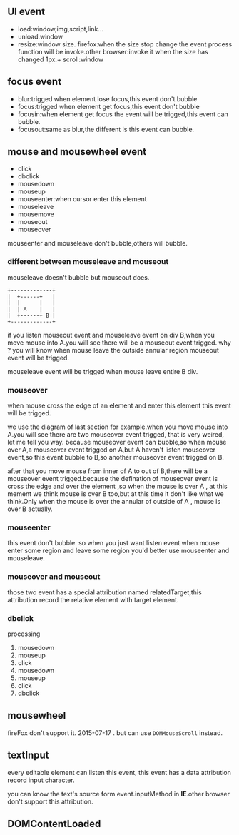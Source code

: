 ## UI event

+ load:window,img,script,link...
+ unload:window
+ resize:window size. firefox:when the size stop change the event process function will be invoke.other browser:invoke it when the size has changed 1px.+ scroll:window

## focus event

+ blur:trigged when element lose focus,this event don't bubble
+ focus:trigged when element get focus,this event don't bubble
+ focusin:when element get focus the event will be trigged,this event can bubble.
+ focusout:same as blur,the different is this event can bubble.

## mouse and mousewheel event

+ click
+ dbclick
+ mousedown
+ mouseup
+ mouseenter:when cursor enter this element
+ mouseleave
+ mousemove
+ mouseout
+ mouseover

mouseenter and mouseleave don't bubble,others will bubble.

### different between mouseleave and mouseout

mouseleave doesn't bubble but mouseout does.

```
+-------------+
|  +------+   |
|  |      |   |
|  | A    |   |
|  +------+ B |
+-------------+
```

if you listen mouseout event and mouseleave event  on div B,when you move mouse into A.you will see there will be a mouseout event trigged. why ? you will know when mouse leave the outside annular region mouseout event will be trigged.

mouseleave event will be trigged when mouse leave entire B div.

### mouseover

when mouse cross the edge of an element and enter this element this event will be trigged.

we use the diagram of last section for example.when you move mouse into A.you will see there are two mouseover event trigged, that is very weired, let me tell you way. because mouseover event can bubble,so when mouse over A,a mouseover event trigged on A,but A haven't listen mouseover event,so this event bubble to B,so another mouseover event trigged on B.

after that you move mouse from inner of A to out of B,there will be a mouseover event trigged.because the defination of mouseover event is cross the edge and over the element ,so when the mouse is over A , at this mement we think mouse is over B too,but at this time it don't like what we think.Only when the mouse is over the annular of outside of A , mouse is over B actually.

### mouseenter

this event don't bubble. so when you just want listen event when mouse enter some region and leave some region you'd better use mouseenter and mouseleave.


### mouseover and mouseout

those two event has a special attribution named relatedTarget,this attribution record the relative element with target element.


### dbclick

processing

1. mousedown
2. mouseup
3. click
4. mousedown
5. mouseup
6. click
7. dbclick

## mousewheel

fireFox don't support it. 2015-07-17 . but can use `DOMMouseScroll` instead.

## textInput

every editable element can listen this event, this event has a data attribution record input character.

you can know the text's source form event.inputMethod in **IE**.other browser don't support this attribution.


## DOMContentLoaded


